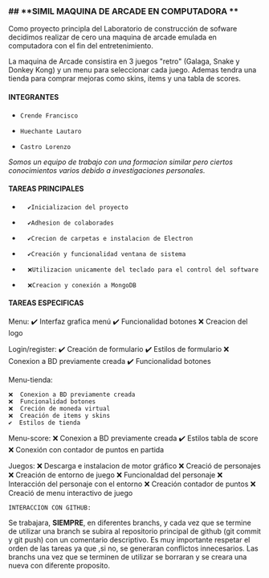 ### ## **SIMIL MAQUINA DE ARCADE EN COMPUTADORA **

Como proyecto principla del Laboratorio de construcción de sofware decidimos realizar de cero una maquina de arcade emulada en computadora con el fin del entretenimiento.

La maquina de Arcade consistira en 3 juegos "retro" (Galaga, Snake y Donkey Kong) y un menu para seleccionar cada juego. Ademas tendra una tienda para comprar mejoras como skins, items y una tabla de scores.

#### **INTEGRANTES**
-     Crende Francisco 
-     Huechante Lautaro
-     Castro Lorenzo 

*Somos un equipo de trabajo con una formacion similar pero ciertos 				conocimientos varios debido a investigaciones personales.*


#### **TAREAS PRINCIPALES**
-       ✔️Inicializacion del proyecto
-       ✔️Adhesion de colaborades 
-       ✔️Crecion de carpetas e instalacion de Electron 
-       ✔️Creación y funcionalidad ventana de sistema
-       ❌Utilizacion unicamente del teclado para el control del software 
-       ❌Creacion y conexión a MongoDB


#### **TAREAS ESPECIFICAS**

   Menu:
    ✔️  Interfaz grafica menú
    ✔️  Funcionalidad botones 
    ❌  Creacion del logo 


   Login/register:
    ✔️  Creación de formulario
    ✔️  Estilos de formulario 
    ❌  Conexion a BD previamente creada 
    ✔️  Funcionalidad botones


   Menu-tienda:

    ❌  Conexion a BD previamente creada 
    ❌  Funcionalidad botones 
    ❌  Creción de moneda virtual
    ❌  Creación de items y skins
    ✔️  Estilos de tienda


   Menu-score:
    ❌  Conexion a BD previamente creada 
    ✔️  Estilos tabla de score
    ❌  Conexión con contador de puntos en partida

   Juegos:
    ❌  Descarga e instalacion de motor gráfico
    ❌  Creació de personajes
    ❌  Creación de entorno de juego 
    ❌  Funcionaldad del personaje 
    ❌  Interacción del personaje con el entorno 
    ❌  Creación contador de puntos
    ❌  Creació de menu interactivo de juego  


    INTERACCION CON GITHUB:

Se trabajara, **SIEMPRE**, en diferentes branchs, y cada vez que se termine de utilizar una branch se subira al repositorio principal de github (git commit y git push) con un comentario descriptivo. Es muy importante respetar el orden de las tareas ya que ,si no, se generaran conflictos innecesarios. Las branchs una vez que se terminen de utilizar se borraran y se creara una nueva con diferente proposito.

